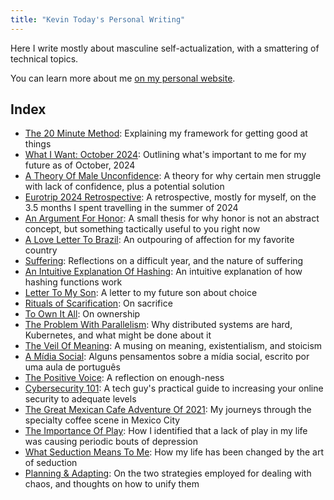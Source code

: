 ```yaml
---
title: "Kevin Today's Personal Writing"
---
```


Here I write mostly about masculine self-actualization, with a smattering of technical topics.

You can learn more about me [on my personal website](https://kevintoday.com).

Index
-----
- [The 20 Minute Method](./the-20-minute-method/post.md): Explaining my framework for getting good at things
- [What I Want: October 2024](./what-i-want-october-2024/post.md): Outlining what's important to me for my future as of October, 2024
- [A Theory Of Male Unconfidence](./a-theory-of-male-unconfidence/post.md): A theory for why certain men struggle with lack of confidence, plus a potential solution
- [Eurotrip 2024 Retrospective](./eurotrip-2024-retrospective/post.md): A retrospective, mostly for myself, on the 3.5 months I spent travelling in the summer of 2024
- [An Argument For Honor](./an-argument-for-honor/post.md): A small thesis for why honor is not an abstract concept, but something tactically useful to you right now
- [A Love Letter To Brazil](./brazil-love-letter/post.md): An outpouring of affection for my favorite country
- [Suffering](./suffering/post.md): Reflections on a difficult year, and the nature of suffering
- [An Intuitive Explanation Of Hashing](./intuitive-explanation-of-hashing/post.md): An intuitive explanation of how hashing functions work
- [Letter To My Son](./letter-to-my-son/post.md): A letter to my future son about choice
- [Rituals of Scarification](./rituals-of-scarification/post.md): On sacrifice
- [To Own It All](./to-own-it-all/post.md): On ownership
- [The Problem With Parallelism](./the-problem-with-parallelism/post.md): Why distributed systems are hard, Kubernetes, and what might be done about it
- [The Veil Of Meaning](./the-veil-of-meaning/post.md): A musing on meaning, existentialism, and stoicism
- [A Mídia Social](./a-midia-social/post.md): Alguns pensamentos sobre a mídia social, escrito por uma aula de português
- [The Positive Voice](./the-positive-voice/post.md): A reflection on enough-ness
- [Cybersecurity 101](./cybersecurity-101/post.md): A tech guy's practical guide to increasing your online security to adequate levels
- [The Great Mexican Cafe Adventure Of 2021](./mexican-cafe-adventure-2021/post.md): My journeys through the specialty coffee scene in Mexico City
- [The Importance Of Play](./the-importance-of-play/post.md): How I identified that a lack of play in my life was causing periodic bouts of depression
- [What Seduction Means To Me](./what-seduction-means-to-me/post.md): How my life has been changed by the art of seduction
- [Planning & Adapting](./planning-and-adapting/post.md): On the two strategies employed for dealing with chaos, and thoughts on how to unify them
